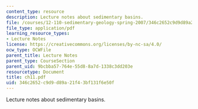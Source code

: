 ```yaml
---
content_type: resource
description: Lecture notes about sedimentary basins.
file: /courses/12-110-sedimentary-geology-spring-2007/346c2652c9d9d89a21f43bf131f6e50f_ch11.pdf
file_type: application/pdf
learning_resource_types:
- Lecture Notes
license: https://creativecommons.org/licenses/by-nc-sa/4.0/
ocw_type: OCWFile
parent_title: Lecture Notes
parent_type: CourseSection
parent_uid: 9bcbba57-764e-55d8-8a7d-1338c3dd203e
resourcetype: Document
title: ch11.pdf
uid: 346c2652-c9d9-d89a-21f4-3bf131f6e50f
---
```

Lecture notes about sedimentary basins.